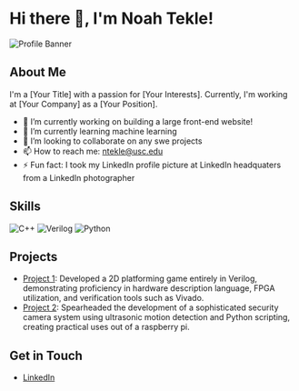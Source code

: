 # Hi there 👋, I'm Noah Tekle!

![Profile Banner](your-banner-image-url)

## About Me
I'm a [Your Title] with a passion for [Your Interests]. Currently, I'm working at [Your Company] as a [Your Position].

- 🔭 I’m currently working on building a large front-end website!
- 🌱 I’m currently learning machine learning
- 👯 I’m looking to collaborate on any swe projects
- 📫 How to reach me: ntekle@usc.edu
- ⚡ Fun fact: I took my LinkedIn profile picture at LinkedIn headquaters from a LinkedIn photographer

## Skills
![C++](https://img.shields.io/badge/C++-00599C?logo=c%2B%2B&logoColor=white)
![Verilog](https://img.shields.io/badge/Verilog-8C1515?logoColor=white)
![Python](https://img.shields.io/badge/Python-3776AB?logo=python&logoColor=white)

## Projects
- [Project 1](https://github.com/ntekle99/stick_figure_mario): Developed a 2D platforming game entirely in Verilog, demonstrating proficiency in hardware description language, FPGA utilization, and verification tools such as Vivado.
- [Project 2](https://github.com/ntekle99/Security_camera): Spearheaded the development of a sophisticated security camera system using ultrasonic motion detection and Python scripting, creating practical uses out of a raspberry pi.


## Get in Touch
- [LinkedIn](https://www.linkedin.com/in/noah-tekle/)


